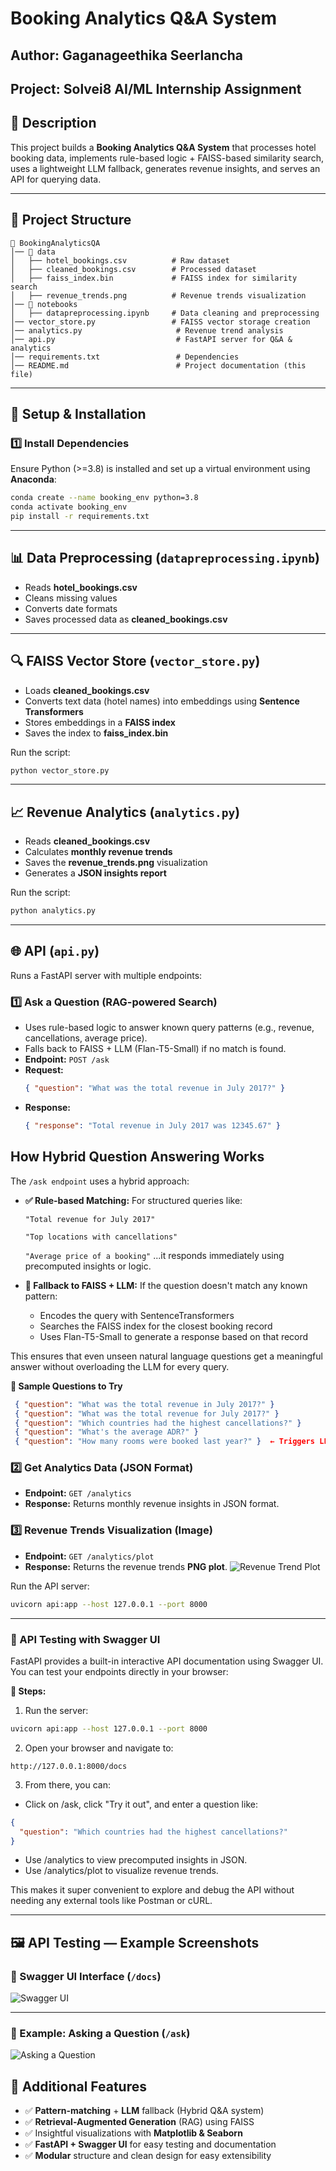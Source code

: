 # Booking Analytics Q&A System

## Author: Gaganageethika Seerlancha 
## Project: Solvei8 AI/ML Internship Assignment  

## 📌 Description  
This project builds a **Booking Analytics Q&A System** that processes hotel booking data, implements rule-based logic + FAISS-based similarity search, uses a lightweight LLM fallback, generates revenue insights, and serves an API for querying data.

---

## 📂 Project Structure  

```
📁 BookingAnalyticsQA
│── 📁 data
│   ├── hotel_bookings.csv          # Raw dataset
│   ├── cleaned_bookings.csv        # Processed dataset
│   ├── faiss_index.bin             # FAISS index for similarity search
│   ├── revenue_trends.png          # Revenue trends visualization
│── 📁 notebooks
│   ├── datapreprocessing.ipynb     # Data cleaning and preprocessing
│── vector_store.py                 # FAISS vector storage creation
│── analytics.py                     # Revenue trend analysis
│── api.py                           # FastAPI server for Q&A & analytics
│── requirements.txt                 # Dependencies
│── README.md                        # Project documentation (this file)
```

---

## 🔧 Setup & Installation  

### 1️⃣ Install Dependencies  
Ensure Python (>=3.8) is installed and set up a virtual environment using **Anaconda**:

```bash
conda create --name booking_env python=3.8
conda activate booking_env
pip install -r requirements.txt
```

---

## 📊 Data Preprocessing (`datapreprocessing.ipynb`)
- Reads **hotel_bookings.csv**
- Cleans missing values
- Converts date formats
- Saves processed data as **cleaned_bookings.csv**

---

## 🔍 FAISS Vector Store (`vector_store.py`)
- Loads **cleaned_bookings.csv**
- Converts text data (hotel names) into embeddings using **Sentence Transformers**
- Stores embeddings in a **FAISS index**
- Saves the index to **faiss_index.bin**

Run the script:  
```bash
python vector_store.py
```

---

## 📈 Revenue Analytics (`analytics.py`)
- Reads **cleaned_bookings.csv**
- Calculates **monthly revenue trends**
- Saves the **revenue_trends.png** visualization
- Generates a **JSON insights report**

Run the script:  
```bash
python analytics.py
```

---

## 🌐 API (`api.py`)
Runs a FastAPI server with multiple endpoints:

### 1️⃣ Ask a Question (RAG-powered Search)
- Uses rule-based logic to answer known query patterns (e.g., revenue, cancellations, average price).
- Falls back to FAISS + LLM (Flan-T5-Small) if no match is found.
- **Endpoint:** `POST /ask`
- **Request:**  
  ```json
  { "question": "What was the total revenue in July 2017?" }
  ```
- **Response:**  
  ```json
  { "response": "Total revenue in July 2017 was 12345.67" }
  ```
## How Hybrid Question Answering Works
The `/ask endpoint` uses a hybrid approach:

- **✅ Rule-based Matching:**
For structured queries like:

  `"Total revenue for July 2017"`

  `"Top locations with cancellations"`

  `"Average price of a booking"`
  ...it responds immediately using precomputed insights or logic.

- **🔄 Fallback to FAISS + LLM:**
If the question doesn't match any known pattern:
    - Encodes the query with SentenceTransformers
    - Searches the FAISS index for the closest booking record
    - Uses Flan-T5-Small to generate a response based on that record

This ensures that even unseen natural language questions get a meaningful answer without overloading the LLM for every query.

**🧪 Sample Questions to Try**
 ```json
  { "question": "What was the total revenue in July 2017?" }
  { "question": "What was the total revenue for July 2017?" }
  { "question": "Which countries had the highest cancellations?" }
  { "question": "What's the average ADR?" }
  { "question": "How many rooms were booked last year?" }  ← Triggers LLM fallback
  ```

### 2️⃣ Get Analytics Data (JSON Format)
- **Endpoint:** `GET /analytics`
- **Response:** Returns monthly revenue insights in JSON format.

### 3️⃣ Revenue Trends Visualization (Image)
- **Endpoint:** `GET /analytics/plot`
- **Response:** Returns the revenue trends **PNG plot**.
 ![Revenue Trend Plot](data/revenue_trends.png)

Run the API server:

```bash
uvicorn api:app --host 127.0.0.1 --port 8000
```
--- 
### **🧪 API Testing with Swagger UI**
FastAPI provides a built-in interactive API documentation using Swagger UI. You can test your endpoints directly in your browser:

**📍 Steps:**
1. Run the server:
```bash
uvicorn api:app --host 127.0.0.1 --port 8000
```
2. Open your browser and navigate to:
```arduino
http://127.0.0.1:8000/docs
```
3. From there, you can:
  - Click on /ask, click "Try it out", and enter a question like:
  ```json
  {
    "question": "Which countries had the highest cancellations?"
  }
  ```
  - Use /analytics to view precomputed insights in JSON.
  - Use /analytics/plot to visualize revenue trends.

This makes it super convenient to explore and debug the API without needing any external tools like Postman or cURL.

---

## 🖼️ API Testing — Example Screenshots

### 🔹 Swagger UI Interface (`/docs`)
![Swagger UI](screenshots/swagger_ui.png)

---

### 🔹 Example: Asking a Question (`/ask`)
![Asking a Question](screenshots/asking_question.png)

## 🚀 Additional Features  
- ✅  **Pattern-matching** + **LLM** fallback (Hybrid Q&A system)
- ✅  **Retrieval-Augmented Generation** (RAG) using FAISS
- ✅  Insightful visualizations with **Matplotlib & Seaborn**
- ✅  **FastAPI + Swagger UI** for easy testing and documentation
- ✅  **Modular** structure and clean design for easy extensibility

  


